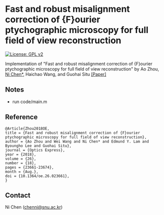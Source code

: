 
# Fast and robust misalignment correction of {F}ourier ptychographic microscopy for full field of view reconstruction



[![License: GPL v2](https://img.shields.io/badge/License-GPL_v2-blue.svg)](https://www.gnu.org/licenses/old-licenses/gpl-2.0.en.html)



Implementation of "Fast and robust misalignment correction of {F}ourier ptychographic microscopy for full field of view reconstruction" by Ao Zhou, [Ni Chen*](https://ni-chen.github.io/), Haichao Wang, and Guohai Situ [[Paper]]([10.1364/oe.26.023661](https://doi.org/10.1364/OE.26.023661))



## Notes

 - run code/main.m


## Reference

```
@Article{Zhou2018OE,
title = {Fast and robust misalignment correction of {F}ourier ptychographic microscopy for full field of view reconstruction},
author = {Ao Zhou and Wei Wang and Ni Chen* and Edmund Y. Lam and Byoungho Lee and Guohai Situ},
journal = {Optics Express},
year = {2018},
volume = {26},
number = {18},
pages = {23661-23674},
month = {Aug.},
doi = {10.1364/oe.26.023661},
}
```



## Contact

Ni Chen (chenni@snu.ac.kr)
